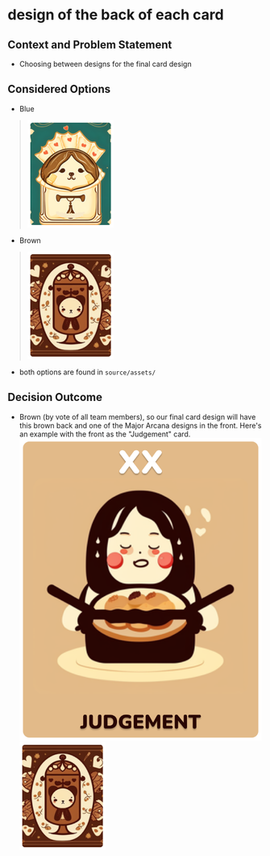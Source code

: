 # design of the back of each card
## Context and Problem Statement
* Choosing between designs for the final card design

## Considered Options
* Blue
> ![Blue Back](./source/assets/FinishedTarotCards/BacksideofTarotCard2.png)
* Brown
> ![Brown Back](./source/assets/FinishedTarotCards/TarotCardBack.png)
* both options are found in `source/assets/`

## Decision Outcome
* Brown (by vote of all team members), so our final card design will have this brown back and one of the Major Arcana designs in the front. Here's an example with the front as the "Judgement" card.
![Judgement Front](./source/assets/FinishedTarotCards/JudgementTarotCard.png)
![Brown Back](./source/assets/FinishedTarotCards/TarotCardBack.png)

